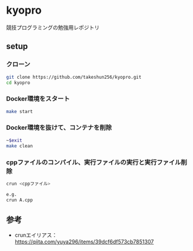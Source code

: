 # kyopro
競技プログラミングの勉強用レポジトリ

## setup

### クローン
```bash
git clone https://github.com/takeshun256/kyopro.git
cd kyopro
```

### Docker環境をスタート
```bash
make start
```

### Docker環境を抜けて、コンテナを削除
```bash
~$exit
make clean
```

### cppファイルのコンパイル、実行ファイルの実行と実行ファイル削除
```bash
crun <cppファイル>

e.g.
crun A.cpp
```


## 参考
- crunエイリアス：https://qiita.com/yuya296/items/39dcf6df573cb7851307
